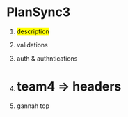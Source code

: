 # PlanSync3
1) <mark> description </mark>
2) validations
3) auth & authntications
4) # team4 => headers

5) gannah top 
